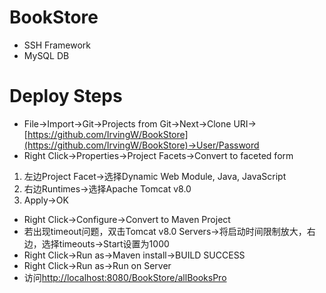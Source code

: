 # BookStore
* SSH Framework
* MySQL DB


# Deploy Steps
* File->Import->Git->Projects from Git->Next->Clone URI->[https://github.com/IrvingW/BookStore](https://github.com/IrvingW/BookStore)->User/Password
* Right Click->Properties->Project Facets->Convert to faceted form
1. 左边Project Facet->选择Dynamic Web Module, Java, JavaScript
2. 右边Runtimes->选择Apache Tomcat v8.0
3. Apply->OK
* Right Click->Configure->Convert to Maven Project
* 若出现timeout问题，双击Tomcat v8.0 Servers->将启动时间限制放大，右边，选择timeouts->Start设置为1000
* Right Click->Run as->Maven install->BUILD SUCCESS
* Right Click->Run as->Run on Server
* 访问[http://localhost:8080/BookStore/allBooksPro](http://localhost:8080/BookStore/allBooksPro)
